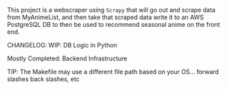 This project is a webscraper using `Scrapy` that will go out and scrape data from MyAnimeList, and then take that scraped data write it to an AWS PostgreSQL DB to then be used to recommend seasonal anime on the front end. 

CHANGELOG:
WIP: DB Logic in Python 

Mostly Completed: Backend Infrastructure

TIP: The Makefile may use a different file path based on your OS... forward slashes back slashes, etc
